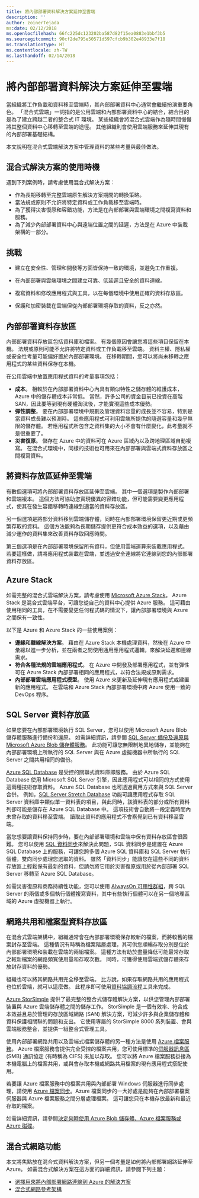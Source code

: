 ```yaml
---
title: 將內部部署資料解決方案延伸至雲端
description: ''
author: zoinerTejada
ms:date: 02/12/2018
ms.openlocfilehash: 66fc225dc123202ba587d82f15ea0883e1bbf3b5
ms.sourcegitcommit: 90cf2de795e50571d597cfcb9b302e48933e7f18
ms.translationtype: HT
ms.contentlocale: zh-TW
ms.lasthandoff: 02/14/2018
---
```

# <a name="extending-on-premises-data-solutions-to-the-cloud"></a>將內部部署資料解決方案延伸至雲端

當組織將工作負載和資料移至雲端時，其內部部署資料中心通常會繼續扮演重要角色。 「混合式雲端」一詞指的是公用雲端和內部部署資料中心的結合，結合目的是為了建立跨越二者的整合式 IT 環境。 某些組織會將混合式雲端作為隨時間慢慢將其整個資料中心移轉至雲端的途徑。 其他組織則會使用雲端服務來延伸其現有的內部部署基礎結構。 

本文說明在混合式雲端解決方案中管理資料的某些考量與最佳做法。

## <a name="when-to-use-a-hybrid-solution"></a>混合式解決方案的使用時機

遇到下列案例時，請考慮使用混合式解決方案：

* 作為長期移轉至完整雲端原生解決方案期間的轉換策略。
* 當法規或原則不允許將特定資料或工作負載移至雲端時。
* 為了獲得災害復原和容錯功能，方法是在內部部署與雲端環境之間複寫資料和服務。
* 為了減少內部部署資料中心與遠端位置之間的延遲，方法是在 Azure 中裝載架構的一部分。

## <a name="challenges"></a>挑戰

* 建立在安全性、管理和開發等方面皆保持一致的環境，並避免工作重複。

* 在內部部署與雲端環境之間建立可靠、低延遲且安全的資料連線。

* 複寫資料和修改應用程式與工具，以在每個環境中使用正確的資料存放區。

* 保護和加密裝載在雲端但從內部部署環境存取的資料，反之亦然。

## <a name="on-premises-data-stores"></a>內部部署資料存放區

內部部署資料存放區包括資料庫和檔案。 有幾個原因會讓您將這些項目保留在本機。 法規或原則可能不允許將特定資料或工作負載移至雲端。 資料主權、隱私權或安全性考量可能偏好置於內部部署環境。 在移轉期間，您可以將尚未移轉之應用程式的某些資料保存在本機。

在公用雲端中放置應用程式資料的考量事項包括：

* **成本**。 相較於在內部部署資料中心內具有類似特性之儲存體的維護成本，Azure 中的儲存體成本非常低。 當然，許多公司的資金目前已投資在高階 SAN，因此要等到現有硬體淘汰後，才能實現這些成本優勢。
* **彈性調整**。 要在內部部署環境中規劃及管理資料容量的成長並不容易，特別是當資料成長難以預測時。 這些應用程式可利用雲端所提供的隨選容量和幾乎無限的儲存體。 若應用程式所包含之資料集的大小不會有什麼變化，此考量就不是很重要了。
* **災害復原**。 儲存在 Azure 中的資料可在 Azure 區域內以及跨地理區域自動複寫。 在混合式環境中，同樣的技術也可用來在內部部署與雲端式資料存放區之間複寫資料。

## <a name="extending-data-stores-to-the-cloud"></a>將資料存放區延伸至雲端

有數個選項可將內部部署資料存放區延伸至雲端。 其中一個選項是製作內部部署和雲端複本。 這個方法可協助您實現優異的容錯功能，但可能需要變更應用程式，使其在發生容錯移轉時連線到適當的資料存放區。

另一個選項是將部分資料移到雲端儲存體，同時在內部部署環境保留更近期或更頻繁存取的資料。 這個方法能夠為長期儲存提供更符合成本效益的選項，以及藉由減少運作的資料集來改善資料存取回應時間。

第三個選項是在內部部署環境保留所有資料，但使用雲端運算來裝載應用程式。 若要這樣做，請將應用程式裝載在雲端，並透過安全連線將它連線到您的內部部署資料存放區。 

## <a name="azure-stack"></a>Azure Stack

如需完整的混合式雲端解決方案，請考慮使用 [Microsoft Azure Stack](/azure/azure-stack/)。 Azure Stack 是混合式雲端平台，可讓您從自己的資料中心提供 Azure 服務。 這可藉由使用相同的工具，在不需要變更任何程式碼的情況下，讓內部部署環境與 Azure 之間保有一致性。 

以下是 Azure 和 Azure Stack 的一些使用案例：

* **邊緣和離線解決方案**。 藉由在 Azure Stack 本機處理資料，然後在 Azure 中彙總以進一步分析，並在兩者之間使用通用應用程式邏輯，來解決延遲和連線需求。 
* **符合各種法規的雲端應用程式**。 在 Azure 中開發及部署應用程式，並有彈性可在 Azure Stack 內部部署相同的應用程式，以符合法規或原則需求。
* **內部部署雲端應用程式模型**。 使用 Azure 來更新及延伸現有應用程式或建置新的應用程式。 在雲端和 Azure Stack 內部部署環境中跨 Azure 使用一致的 DevOps 程序。

## <a name="sql-server-data-stores"></a>SQL Server 資料存放區

如果您要在內部部署環境執行 SQL Server，您可以使用 Microsoft Azure Blob 儲存體服務進行備份和還原。 如需詳細資訊，請參閱 [SQL Server 備份及還原與 Microsoft Azure Blob 儲存體服務](/sql/relational-databases/backup-restore/sql-server-backup-and-restore-with-microsoft-azure-blob-storage-service)。 此功能可讓您無限制地異地儲存，並能夠在內部部署環境上所執行的 SQL Server 與在 Azure 虛擬機器中所執行的 SQL Server 之間共用相同的備份。 

[Azure SQL Database](/azure/sql-database/) 是受控的關聯式資料庫即服務。 由於 Azure SQL Database 使用 Microsoft SQL Server 引擎，因此應用程式可以相同的方式使用這兩種技術存取資料。 Azure SQL Database 也可透過實用方式來與 SQL Server 合併。 例如，[SQL Server Stretch Database](/sql/sql-server/stretch-database/stretch-database) 功能可讓應用程式存取 SQL Server 資料庫中類似單一資料表的項目，與此同時，該資料表的部分或所有資料列卻可能是儲存在 Azure SQL Database 中。 這項技術會自動將一段定義時間內未曾存取的資料移至雲端。 讀取此資料的應用程式不會察覺到已有資料移至雲端。

當您想要讓資料保持同步時，要在內部部署環境和雲端中保有資料存放區會很困難。 您可以使用 [SQL 資料同步](/azure/sql-database/sql-database-sync-data)來解決此問題，SQL 資料同步是建置在 Azure SQL Database 上的服務，可讓您跨多個 Azure SQL 資料庫和 SQL Server 執行個體，雙向同步處理您選取的資料。 雖然「資料同步」能讓您在這些不同的資料存放區上輕鬆保有最新的資料，但請勿將它用於災害復原或用於從內部部署 SQL Server 移轉至 Azure SQL Database。

如需災害復原和商務持續性功能，您可以使用 [AlwaysOn 可用性群組](/sql/database-engine/availability-groups/windows/overview-of-always-on-availability-groups-sql-server)，跨 SQL Server 的兩個或多個執行個體複寫資料，其中有些執行個體可以在另一個地理區域的 Azure 虛擬機器上執行。

## <a name="network-shares-and-file-based-data-stores"></a>網路共用和檔案型資料存放區

在混合式雲端架構中，組織通常會在內部部署環境保存較新的檔案，而將較舊的檔案封存至雲端。 這種情況有時稱為檔案階層處理，其可供您順暢存取分別是位於內部部署環境和裝載在雲端的兩組檔案。 這種方法有助於盡量降低可能最常存取之較新檔案的網路頻寬使用量和存取次數。 同時，可獲得使用雲端式儲存體來存放封存資料的優勢。 

組織也可以將其網路共用完全移至雲端。 比方說，如果存取網路共用的應用程式也位於雲端，就可以這麼做。 此程序即可使用[資料協調流程](../technology-choices/pipeline-orchestration-data-movement.md)工具來完成。


[Azure StorSimple](/azure/storsimple/) 提供了最完整的整合式儲存體解決方案，以供您管理內部部署裝置與 Azure 雲端儲存體之間的儲存工作。 StorSimple 是一個有效率、符合成本效益且易於管理的存放區域網路 (SAN) 解決方案，可減少許多與企業儲存體和資料保護相關聯的問題和支出。 它使用專屬的 StorSimple 8000 系列裝置、會與雲端服務整合，並提供一組整合式管理工具。

使用內部部署網路共用以及雲端式檔案儲存體的另一種方法是使用 [Azure 檔案服務](/azure/storage/files/storage-files-introduction)。 Azure 檔案服務會提供完全受控的檔案共用，您可使用標準的[伺服器訊息區](https://msdn.microsoft.com/library/windows/desktop/aa365233.aspx?f=255&MSPPError=-2147217396) (SMB) 通訊協定 (有時稱為 CIFS) 來加以存取。 您可以將 Azure 檔案服務掛接為本機電腦上的檔案共用，或與會存取本機或網路共用檔案的現有應用程式搭配使用。

若要讓 Azure 檔案服務中的檔案共用與內部部署 Windows 伺服器進行同步處理，請使用 [Azure 檔案同步](/azure/storage/files/storage-sync-files-planning)。Azure 檔案同步的一大好處是能夠在內部部署檔案伺服器與 Azure 檔案服務之間分層處理檔案。 這可讓您只在本機存放最新和最近存取的檔案。 

如需詳細資訊，請參閱[決定何時使用 Azure Blob 儲存體、Azure 檔案服務或 Azure 磁碟](/azure/storage/common/storage-decide-blobs-files-disks)。

## <a name="hybrid-networking"></a>混合式網路功能

本文將焦點放在混合式資料解決方案，但另一個考量是如何將內部部署網路延伸至 Azure。 如需混合式解決方案在這方面的詳細資訊，請參閱下列主題：

- [選擇用來將內部部署網路連線到 Azure 的解決方案](../../reference-architectures/hybrid-networking/considerations.md)
- [混合式網路參考架構](../../reference-architectures/hybrid-networking/index.md)

